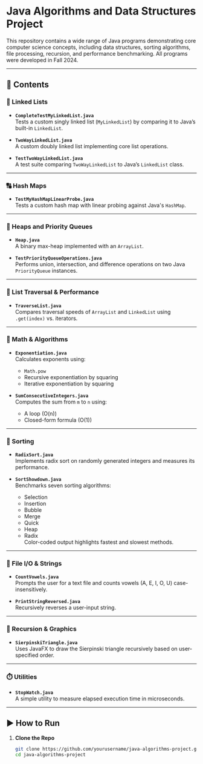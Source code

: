 # Java Algorithms and Data Structures Project

This repository contains a wide range of Java programs demonstrating core computer science concepts, including data structures, sorting algorithms, file processing, recursion, and performance benchmarking. All programs were developed in Fall 2024.

---

## 📂 Contents

### 🔁 Linked Lists

- **`CompleteTestMyLinkedList.java`**  
  Tests a custom singly linked list (`MyLinkedList`) by comparing it to Java’s built-in `LinkedList`.

- **`TwoWayLinkedList.java`**  
  A custom doubly linked list implementing core list operations.

- **`TestTwoWayLinkedList.java`**  
  A test suite comparing `TwoWayLinkedList` to Java’s `LinkedList` class.

---

### 🔠 Hash Maps

- **`TestMyHashMapLinearProbe.java`**  
  Tests a custom hash map with linear probing against Java's `HashMap`.

---

### 🔽 Heaps and Priority Queues

- **`Heap.java`**  
  A binary max-heap implemented with an `ArrayList`.

- **`TestPriorityQueueOperations.java`**  
  Performs union, intersection, and difference operations on two Java `PriorityQueue` instances.

---

### 🧵 List Traversal & Performance

- **`TraverseList.java`**  
  Compares traversal speeds of `ArrayList` and `LinkedList` using `.get(index)` vs. iterators.

---

### 🧮 Math & Algorithms

- **`Exponentiation.java`**  
  Calculates exponents using:
  - `Math.pow`
  - Recursive exponentiation by squaring  
  - Iterative exponentiation by squaring  

- **`SumConsecutiveIntegers.java`**  
  Computes the sum from `m` to `n` using:
  - A loop (O(n))  
  - Closed-form formula (O(1))

---

### 🔢 Sorting

- **`RadixSort.java`**  
  Implements radix sort on randomly generated integers and measures its performance.

- **`SortShowdown.java`**  
  Benchmarks seven sorting algorithms:  
  - Selection  
  - Insertion  
  - Bubble  
  - Merge  
  - Quick  
  - Heap  
  - Radix  
  Color-coded output highlights fastest and slowest methods.

---

### 📁 File I/O & Strings

- **`CountVowels.java`**  
  Prompts the user for a text file and counts vowels (A, E, I, O, U) case-insensitively.

- **`PrintStringReversed.java`**  
  Recursively reverses a user-input string.

---

### 🎨 Recursion & Graphics

- **`SierpinskiTriangle.java`**  
  Uses JavaFX to draw the Sierpinski triangle recursively based on user-specified order.

---

### ⏱️ Utilities

- **`StopWatch.java`**  
  A simple utility to measure elapsed execution time in microseconds.

---

## ▶️ How to Run

1. **Clone the Repo**
   ```bash
   git clone https://github.com/yourusername/java-algorithms-project.git
   cd java-algorithms-project

